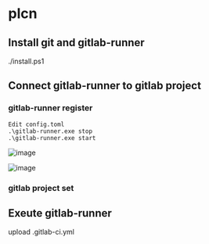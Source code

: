 # plcn

## Install git and gitlab-runner
./install.ps1

## Connect gitlab-runner to gitlab project


### gitlab-runner register

```
Edit config.toml
.\gitlab-runner.exe stop
.\gitlab-runner.exe start
```
![image](https://user-images.githubusercontent.com/43192516/147311858-71c78bda-662f-415c-9835-771daa85dd62.png)

![image](https://user-images.githubusercontent.com/43192516/147311341-06689f8c-e806-4a29-8f0b-7d133696a963.png)

### gitlab project set


## Exeute gitlab-runner

upload .gitlab-ci.yml
